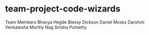 # team-project-code-wizards

Team Members
Bhavya Hegde
Blessy Dickson Daniel Moses
Darshini Venkatesha Murthy Nag
Sirisha Polisetty
